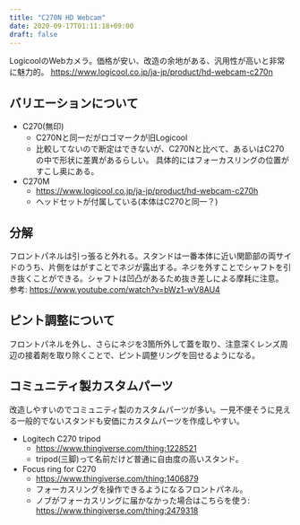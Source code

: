 ```yaml
---
title: "C270N HD Webcam"
date: 2020-09-17T01:11:18+09:00
draft: false
---
```


LogicoolのWebカメラ。価格が安い、改造の余地がある、汎用性が高いと非常に魅力的。
https://www.logicool.co.jp/ja-jp/product/hd-webcam-c270n

## バリエーションについて
* C270(無印)
  * C270Nと同一だがロゴマークが旧Logicool
  * 比較してないので断定はできないが、C270Nと比べて、あるいはC270の中で形状に差異があるらしい。
    具体的にはフォーカスリングの位置がすこし奥にある。
* C270M
  * https://www.logicool.co.jp/ja-jp/product/hd-webcam-c270h
  * ヘッドセットが付属している(本体はC270と同一？)

## 分解
フロントパネルは引っ張ると外れる。スタンドは一番本体に近い関節部の両サイドのうち、片側をはがすことでネジが露出する。ネジを外すことでシャフトを引き抜くことができる。シャフトは凹凸があるため抜き差しによる摩耗に注意。  
参考: https://www.youtube.com/watch?v=bWz1-wV8AU4

## ピント調整について
フロントパネルを外し、さらにネジを3箇所外して蓋を取り、注意深くレンズ周辺の接着剤を取り除くことで、ピント調整リングを回せるようになる。

## コミュニティ製カスタムパーツ
改造しやすいのでコミュニティ製のカスタムパーツが多い。一見不便そうに見える一般的でないスタンドも安価にカスタムパーツを作成しやすい。
* Logitech C270 tripod
  * https://www.thingiverse.com/thing:1228521
  * tripod(三脚)って名前だけど普通に自由度の高いスタンド。
* Focus ring for C270
  * https://www.thingiverse.com/thing:1406879
  * フォーカスリングを操作できるようになるフロントパネル。
  * ノブがフォーカスリングに届かなかった場合はこちらを使う: https://www.thingiverse.com/thing:2479318
